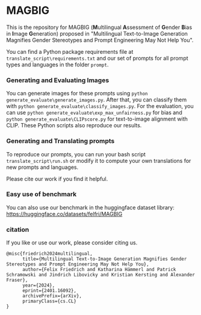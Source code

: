 # MAGBIG

This is the repository for MAGBIG (**M**ultilingual **A**ssessment of **G**ender **B**ias in **I**mage **G**eneration) proposed in "Multilingual Text-to-Image Generation Magnifies Gender Stereotypes and Prompt Engineering May Not Help You".

You can find a Python package requirements file at `translate_script\requirements.txt` and our set of prompts for all prompt types and languages in the folder `prompt`. 

### Generating and Evaluating Images
You can generate images for these prompts using `python generate_evaluate\generate_images.py`. After that, you can classify them with `python generate_evaluate\classify_images.py`. For the evaluation, you can use `python generate_evaluate\exp_max_unfairness.py` for bias and `python generate_evaluate\CLIPscore.py` for text-to-image alignment with CLIP. These Python scripts also reproduce our results.


### Generating and Translating prompts
To reproduce our prompts, you can run your bash script `translate_script\run.sh` or modify it to compute your own translations for new prompts and languages.

Please cite our work if you find it helpful.


### Easy use of benchmark
You can also use our benchmark in the huggingface dataset library: https://huggingface.co/datasets/felfri/MAGBIG


### citation
If you like or use our work, please consider citing us.
```
@misc{friedrich2024multilingual,
      title={Multilingual Text-to-Image Generation Magnifies Gender Stereotypes and Prompt Engineering May Not Help You}, 
      author={Felix Friedrich and Katharina Hämmerl and Patrick Schramowski and Jindrich Libovicky and Kristian Kersting and Alexander Fraser},
      year={2024},
      eprint={2401.16092},
      archivePrefix={arXiv},
      primaryClass={cs.CL}
}
```
